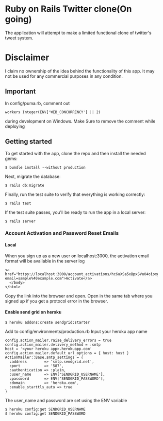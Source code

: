# Ruby on Rails Twitter clone(On going)

The application will attempt to make a limited functional clone of twitter's tweet system.


# Disclaimer

I claim no ownership of the idea behind the functionality of this app. It may not be used for any commercial purposes in any condition.

## Important
In config/puma.rb, comment out 
```
workers Integer(ENV['WEB_CONCURRENCY'] || 2)
```
during development on Windows. Make Sure to remove the comment while deploying
## Getting started

To get started with the app, clone the repo and then install the needed gems:

```
$ bundle install --without production
```

Next, migrate the database:

```
$ rails db:migrate
```

Finally, run the test suite to verify that everything is working correctly:

```
$ rails test
```

If the test suite passes, you'll be ready to run the app in a local server:

```
$ rails server
```

### Account Activation and Password Reset Emails 
#### Local
When you sign up as a new user on localhost:3000, the activation email format will be available in the server log
```
<a href="https://localhost:3000/account_activations/hc6uXSa5xBpxSVu04oioxg/edit?email=sample%40example.com">Activate</a>
  </body>
</html>
```
Copy the link into the browser and open. Open in the same tab where you signed up if you get a protocol error in the browser. 


#### Enable send grid on heroku
```
$ heroku addons:create sendgrid:starter
```
Add to config/environments/production.rb 
Input your heroku app name
```
config.action_mailer.raise_delivery_errors = true
config.action_mailer.delivery_method = :smtp
host = '<your heroku app>.herokuapp.com'
config.action_mailer.default_url_options = { host: host }
ActionMailer::Base.smtp_settings = {
  :address        => 'smtp.sendgrid.net',
  :port           => '587',
  :authentication => :plain,
  :user_name      => ENV['SENDGRID_USERNAME'],
  :password       => ENV['SENDGRID_PASSWORD'],
  :domain         => 'heroku.com',
  :enable_starttls_auto => true
}
```
The user_name and password are set using the ENV variable
```
$ heroku config:get SENDGRID_USERNAME
$ heroku config:get SENDGRID_PASSWORD
```